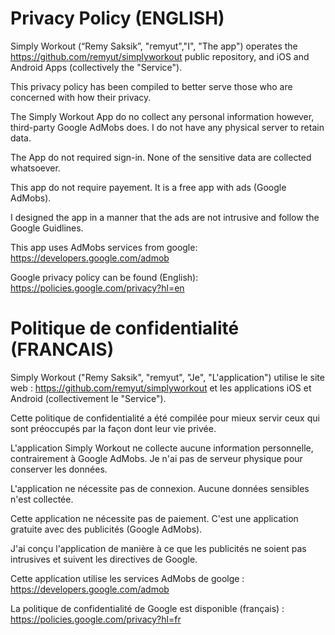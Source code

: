 # Privacy Policy (ENGLISH)

Simply Workout (“Remy Saksik”, "remyut","I", "The app") operates the https://github.com/remyut/simplyworkout public repository, and iOS and Android Apps (collectively the "Service").

This privacy policy has been compiled to better serve those who are concerned with how their privacy.

The Simply Workout App do no collect any personal information however, third-party Google AdMobs does. 
I do not have any physical server to retain data.

The App do not required sign-in. None of the sensitive data are collected whatsoever.

This app do not require payement. It is a free app with ads (Google AdMobs).

I designed the app in a manner that the ads are not intrusive and follow the Google Guidlines.

This app uses AdMobs services from google: https://developers.google.com/admob

Google privacy policy can be found (English): https://policies.google.com/privacy?hl=en


# Politique de confidentialité (FRANCAIS)

Simply Workout ("Remy Saksik", "remyut", "Je", "L'application") utilise le site web : https://github.com/remyut/simplyworkout et les applications iOS et Android (collectivement le "Service").

Cette politique de confidentialité a été compilée pour mieux servir ceux qui sont préoccupés par la façon dont leur vie privée.

L'application Simply Workout ne collecte aucune information personnelle, contrairement à Google AdMobs.
Je n'ai pas de serveur physique pour conserver les données.

L'application ne nécessite pas de connexion. Aucune données sensibles n'est collectée.

Cette application ne nécessite pas de paiement. C'est une application gratuite avec des publicités (Google AdMobs).

J'ai conçu l'application de manière à ce que les publicités ne soient pas intrusives et suivent les directives de Google.

Cette application utilise les services AdMobs de goolge : https://developers.google.com/admob

La politique de confidentialité de Google est disponible (français) : https://policies.google.com/privacy?hl=fr
